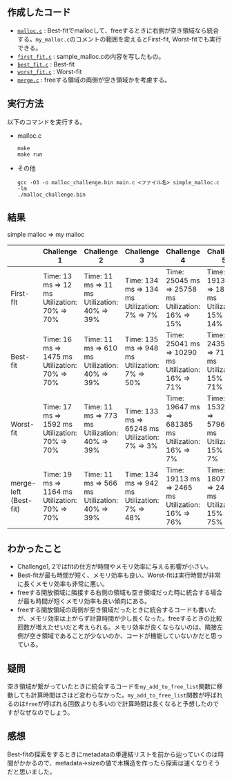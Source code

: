 ## 作成したコード
+ [`malloc.c`](https://github.com/Gyuchan3/STEP2021/blob/main/class6/malloc_challenge-main/real_malloc/main.c) : Best-fitでmallocして、freeするときに右側が空き領域なら統合する。`my_malloc.c`のコメントの範囲を変えるとFirst-fit, Worst-fitでも実行できる。
+ [`first_fit.c`](https://github.com/Gyuchan3/STEP2021/blob/main/class6/malloc_challenge-main/real_malloc/first_fit.c) : sample_malloc.cの内容を写したもの。
+ [`best_fit.c`](https://github.com/Gyuchan3/STEP2021/blob/main/class6/malloc_challenge-main/real_malloc/best_fit.c) : Best-fit
+ [`worst_fit.c`](https://github.com/Gyuchan3/STEP2021/blob/main/class6/malloc_challenge-main/real_malloc/worst_fit.c) : Worst-fit
+ [`merge.c`](https://github.com/Gyuchan3/STEP2021/blob/main/class6/malloc_challenge-main/real_malloc/merge.c) : freeする領域の両側が空き領域かを考慮する。

## 実行方法

以下のコマンドを実行する。
+ malloc.c

  ```
  make
  make run
  ```
+ その他

  ```
  gcc -O3 -o malloc_challenge.bin main.c <ファイル名> simple_malloc.c -lm
  ./malloc_challenge.bin
  ```

## 結果
simple malloc => my malloc

|           | Challenge 1 | Challenge 2 | Challenge 3 | Challenge 4 | Challenge 5 | 
| --------- | ----------------------------------------------- | ----------------------------------------------- | ----------------------------------------------- | ----------------------------------------------------- | ----------------------------------------------------- | 
| First-fIt | Time: 13 ms => 12 ms<br>Utilization: 70% => 70% | Time: 11 ms => 11 ms<br>Utilization: 40% => 39% | Time: 134 ms => 134 ms<br>Utilization: 7% => 7% | Time: 25045 ms => 25758 ms<br>Utilization: 16% => 15% | Time: 19133 ms => 18935 ms<br>Utilization: 15% => 14% | 
| Best-fit  | Time: 16 ms => 1475 ms<br>Utilization: 70% => 70%|Time: 11 ms => 610 ms<br>Utilization: 40% => 39%|Time: 135 ms => 948 ms<br>Utilization: 7% => 50%|Time: 25041 ms => 10290 ms<br>Utilization: 16% => 71%|Time: 24354 ms => 7163 ms<br>Utilization: 15% => 71%|
| Worst-fit | Time: 17 ms => 1592 ms<br>Utilization: 70% => 70%|Time: 11 ms => 773 ms<br>Utilization: 40% => 39%|Time: 133 ms => 65248 ms<br>Utilization: 7% => 3%|Time: 19647 ms => 681385 ms<br>Utilization: 16% => 7%|Time: 15321 ms => 579671 ms<br>Utilization: 15% => 7%|
|merge-left<br>(Best-fit)| Time: 19 ms => 1164 ms<br>Utilization: 70% => 70%|Time: 11 ms => 566 ms<br>Utilization: 40% => 39%|Time: 134 ms => 942 ms<br>Utilization: 7% => 48%|Time: 19113 ms => 2465 ms<br>Utilization: 16% => 76%|Time: 18076 ms => 2467 ms<br>Utilization: 15% => 75%



## わかったこと

+ Challenge1, 2ではfitの仕方が時間やメモリ効率に与える影響が小さい。
+ Best-fitが最も時間が短く、メモリ効率も良い。Worst-fitは実行時間が非常に長くメモリ効率も非常に悪い。
+ freeする開放領域に隣接する右側の領域も空き領域だった時に統合する場合が最も時間が短くメモリ効率も良い傾向にある。
+ freeする開放領域の両側が空き領域だったときに統合するコードも書いたが、メモリ効率は上がらず計算時間が少し長くなった。freeするときの比較回数が増えたせいだと考えられる。メモリ効率が良くならないのは、隣接左側が空き領域であることが少ないのか、コードが機能していないかだと思っている。

## 疑問

空き領域が繋がっていたときに統合するコードを`my_add_to_free_list`関数に移動しても計算時間はさほど変わらなかった。`my_add_to_free_list`関数が呼ばれるのは`free`が呼ばれる回数よりも多いので計算時間は長くなると予想したのですがなぜなのでしょう。

## 感想

Best-fitの探索をするときにmetadataの単連結リストを前から辿っていくのは時間がかかるので、metadata->sizeの値で木構造を作ったら探索は速くなりそうだと思いました。